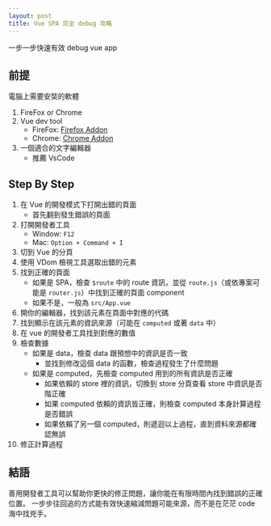 ```yaml
---
layout: post
title: Vue SPA 完全 debug 攻略
---
```


一步一步快速有效 debug vue app

## 前提

電腦上需要安奘的軟體

1. FireFox or Chrome
2. Vue dev tool
    - FireFox: [Firefox Addon](https://addons.mozilla.org/zh-TW/firefox/addon/vue-js-devtools/)
    - Chrome:  [Chrome Addon](https://chrome.google.com/webstore/detail/vuejs-devtools/nhdogjmejiglipccpnnnanhbledajbpd)
3. 一個適合的文字編輯器
    - 推薦 VsCode

## Step By Step

1. 在 Vue 的開發模式下打開出錯的頁面
    - 首先翻到發生錯誤的頁面
2. 打開開發者工具
    - Window: `F12`
    - Mac: `Option + Command + I`
3. 切到 Vue 的分頁
4. 使用 VDom 檢視工具選取出錯的元素
5. 找到正確的頁面
    - 如果是 SPA，檢查 `$route` 中的 route 資訊，並從 `route.js`（或依專案可能是 `router.js`）中找到正確的頁面 component
    - 如果不是，一般為 `src/App.vue`
6. 開你的編輯器，找到該元素在頁面中對應的代碼
7. 找到顯示在該元素的資訊來源（可能在 `computed` 或著 `data` 中）
8. 在 vue 的開發者工具找到對應的數值
9. 檢查數據
    - 如果是 data，檢查 data 跟預想中的資訊是否一致
        - 並找到修改這個 data 的函數，檢查過程發生了什麼問題
    - 如果是 computed，先檢查 computed 用到的所有資訊是否正確
        - 如果依賴的 store 裡的資訊，切換到 store 分頁查看 store 中資訊是否階正確
        - 如果 computed 依賴的資訊皆正確，則檢查 computed 本身計算過程是否錯誤
        - 如果依賴了另一個 computed，則遞迴以上過程，直到資料來源都確認無誤
10. 修正計算過程

## 結語

善用開發者工具可以幫助你更快的修正問題，讓你能在有限時間內找到錯誤的正確位置。
一步步往回追的方式能有效快速縮減問題可能來源，而不是在茫茫 code 海中找兇手。
